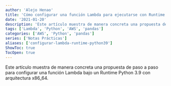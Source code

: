 ```yaml
---
author: 'Alejo Henao'
title: 'Cómo configurar una función Lambda para ejecutarse con Runtime Python 3.9 y arquitectura x86_64'
date: '2021-01-20'
description: 'Este artículo muestra de manera concreta una propuesta de paso a paso para configurar una función Lambda bajo un Runtime Python 3.9 con arquitectura x86_64.'
tags: ['Lambda', 'Python', 'AWS', 'pandas']
categories: ['AWS', 'Python', 'pandas']
series: ['Notas Prácticas']
aliases: ['configurar-lambda-runtime-python39']
ShowToc: true
TocOpen: true
---
```


Este artículo muestra de manera concreta una propuesta de paso a paso para configurar una función Lambda bajo un Runtime Python 3.9 con arquitectura x86_64.
<!--more-->